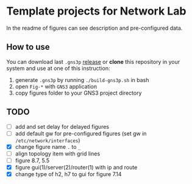 # Template projects for Network Lab

In the readme of figures can see description and pre-configured data.

## How to use

You can download last `.gns3p` [release](https://github.com/UT-Network-Lab/gns3-figures/releases/latest) or **clone** this repository in your system and use at one of this instruction:

1) generate `.gns3p` by running `./build-gns3p.sh` in bash
2) open `Fig-*` with `GNS3` application
3) copy figures folder to your GNS3 project directory

## TODO

* [ ] add and set delay for delayed figures
* [ ] add default gw for pre-configured figures (set gw in `/etc/network/interfaces`)
* [X] change figure name `.` to `_`
* [ ] align topology item with grid lines
* [ ] figure 8.7, 5.5
* [X] figure gui(1)/server(2)/router(1) with ip and route
* [X] change type of h2, h7 to gui for figure 7.14
